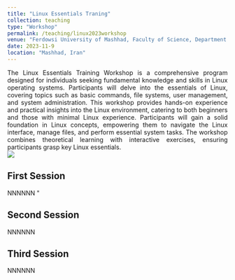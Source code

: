```yaml
---
title: "Linux Essentials Traning"
collection: teaching
type: "Workshop"
permalink: /teaching/linux2023workshop
venue: "Ferdowsi University of Mashhad, Faculty of Science, Department of Biology"
date: 2023-11-9
location: "Mashhad, Iran"
---
```


<div style="text-align: justify">The Linux Essentials Training Workshop is a comprehensive program designed for individuals seeking fundamental knowledge and skills in Linux operating systems. Participants will delve into the essentials of Linux, covering topics such as basic commands, file systems, user management, and system administration. This workshop provides hands-on experience and practical insights into the Linux environment, catering to both beginners and those with minimal Linux experience. Participants will gain a solid foundation in Linux concepts, empowering them to navigate the Linux interface, manage files, and perform essential system tasks. The workshop combines theoretical learning with interactive exercises, ensuring participants grasp key Linux essentials.</div>


<div class="container">
  <img class="container__image" src="/master/images/linux2023workshop.png"/>
  <div class="container__text">
    <h2>First Session</h2>
    <p> NNNNNN "</p>
    <h2>Second Session</h2>
    <p> NNNNNN </p>
    <h2>Third Session</h2>
    <p> NNNNNN </p>    
  </div>
</div>
